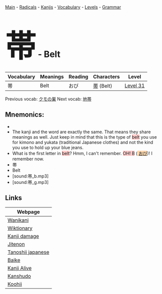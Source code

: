 <style> bigfont {font-size: 100px}</style>
[Main](../README.md) -
[Radicals](../radicals.md) -
[Kanjis](../kanjis.md) -
[Vocabulary](../vocabulary.md) -
[Levels](../levels.md) -
[Grammar](../grammar.md)
# <bigfont> 帯</bigfont> - Belt 

| Vocabulary | Meanings | Reading | Characters | Level |
| --- | --- | --- | --- | --- |
| 帯 | Belt | おび |  [帯](../kanjis/帯.md) (Belt) | [Level 31](../levels/wk_level31.md) |

Previous vocab: [クモの巣](クモの巣.md) Next vocab: [地帯](地帯.md) 

## Mnemonics:

* 
* The kanji and the word are exactly the same. That means they share meanings as well. Just keep in mind that this is the type of <span style="background-color:#ffcccb"> belt</span> you use for kimono and yukata (traditional Japanese clothes) and not the kind you use to hold up your blue jeans.
* What is the first letter in <span style="background-color:#ffcccb"> belt</span>? Hmm, I can't remember. <span style="background-color:#ffcccb"> OH! B</span> (<span style="background-color:#fed8b1"> [おび](https://jisho.org/search/おび)</span>)! I remember now.
* 帯
* Belt
* [sound:帯_b.mp3]
* [sound:帯_g.mp3]


## Links 

| Webpage |
| --- |
| [Wanikani          ](https://www.wanikani.com/kanji/帯) |
| [Wiktionary        ](https://en.wiktionary.org/wiki/帯) |
| [Kanji damage      ](http://www.kanjidamage.com/kanji/search?utf8=✓&q=帯) |
| [Jitenon           ](https://jitenon.com/kanji/帯) |
| [Tanoshii japanese ](https://www.tanoshiijapanese.com/dictionary/kanji.cfm?k=帯) |
| [Baike             ](https://baike.baidu.com/item/帯) |
| [Kanji Alive       ](https://app.kanjialive.com/帯) |
| [Kanshudo          ](https://www.kanshudo.com/searchmn?q=帯) |
| [Koohii            ](https://kanji.koohii.com/study/kanji/帯) |

